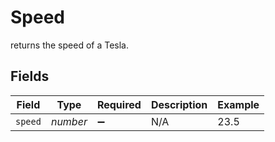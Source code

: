 # Speed

returns the speed of a Tesla.


## Fields

| Field              | Type               | Required           | Description        | Example            |
| ------------------ | ------------------ | ------------------ | ------------------ | ------------------ |
| `speed`            | *number*           | :heavy_minus_sign: | N/A                | 23.5               |